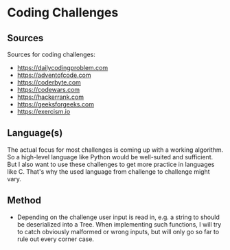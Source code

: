 # Coding Challenges

## Sources

Sources for coding challenges:

* https://dailycodingproblem.com
* https://adventofcode.com
* https://coderbyte.com
* https://codewars.com
* https://hackerrank.com
* https://geeksforgeeks.com
* https://exercism.io

## Language(s)

The actual focus for most challenges is coming up with a working algorithm.
So a high-level language like Python would be well-suited and sufficient.
But I also want to use these challenges to get more practice in languages like C.
That's why the used language from challenge to challenge might vary.

## Method

* Depending on the challenge user input is read in, e.g. a string to should be deserialized into a Tree.
When implementing such functions, I will try to catch obviously malformed or wrong inputs, but will only go so far to rule out every corner case.
